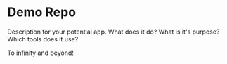 # Demo Repo

Description for your potential app.
What does it do? What is it's purpose? Which tools does it use?

To infinity and beyond! 
